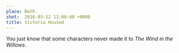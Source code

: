 ```yaml
---
place: Bath
shot:  2016-03-12 11:00:48 +0000
title: Victoria Housed
---
```


You just know that some characters never made it to _The Wind in the Willows_.
